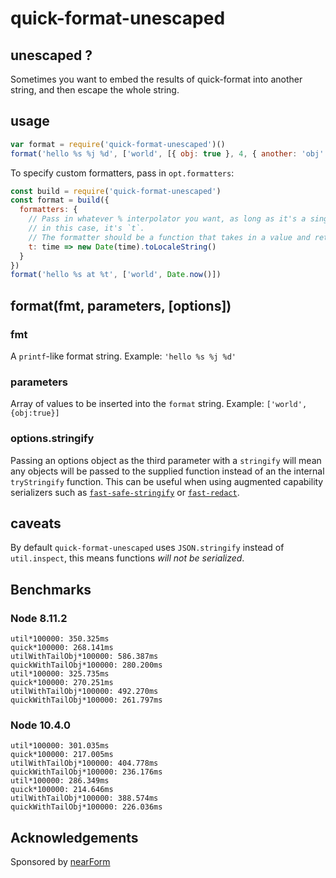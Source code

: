 # quick-format-unescaped

## unescaped ?

Sometimes you want to embed the results of quick-format into another string,
and then escape the whole string.

## usage

```js
var format = require('quick-format-unescaped')()
format('hello %s %j %d', ['world', [{ obj: true }, 4, { another: 'obj' }]])
```

To specify custom formatters, pass in `opt.formatters`:

```js
const build = require('quick-format-unescaped')
const format = build({
  formatters: {
    // Pass in whatever % interpolator you want, as long as it's a single character;
    // in this case, it's `t`.
    // The formatter should be a function that takes in a value and returns the formatted value.
    t: time => new Date(time).toLocaleString()
  }
})
format('hello %s at %t', ['world', Date.now()])
```

## format(fmt, parameters, [options])

### fmt

A `printf`-like format string. Example: `'hello %s %j %d'`

### parameters

Array of values to be inserted into the `format` string. Example: `['world', {obj:true}]`

### options.stringify

Passing an options object as the third parameter with a `stringify` will mean
any objects will be passed to the supplied function instead of an the
internal `tryStringify` function. This can be useful when using augmented
capability serializers such as [`fast-safe-stringify`](http://github.com/davidmarkclements/fast-safe-stringify) or [`fast-redact`](http://github.com/davidmarkclements/fast-redact).

## caveats

By default `quick-format-unescaped` uses `JSON.stringify` instead of `util.inspect`, this means functions _will not be serialized_.

## Benchmarks

### Node 8.11.2

```
util*100000: 350.325ms
quick*100000: 268.141ms
utilWithTailObj*100000: 586.387ms
quickWithTailObj*100000: 280.200ms
util*100000: 325.735ms
quick*100000: 270.251ms
utilWithTailObj*100000: 492.270ms
quickWithTailObj*100000: 261.797ms
```

### Node 10.4.0

```
util*100000: 301.035ms
quick*100000: 217.005ms
utilWithTailObj*100000: 404.778ms
quickWithTailObj*100000: 236.176ms
util*100000: 286.349ms
quick*100000: 214.646ms
utilWithTailObj*100000: 388.574ms
quickWithTailObj*100000: 226.036ms
```

## Acknowledgements

Sponsored by [nearForm](http://www.nearform.com)
